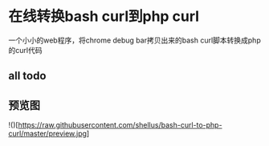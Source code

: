 # 在线转换bash curl到php curl
一个小小的web程序，将chrome debug bar拷贝出来的bash curl脚本转换成php的curl代码


## all todo

## 预览图
!()[https://raw.githubusercontent.com/shellus/bash-curl-to-php-curl/master/preview.jpg]